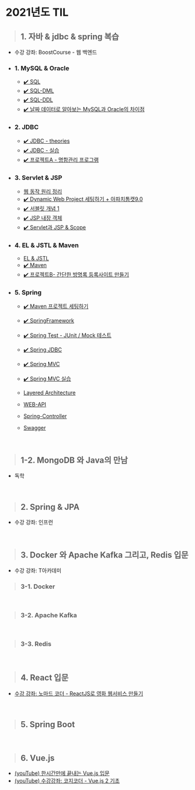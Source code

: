 # 2021년도 TIL

> ## 1. 자바 & jdbc & spring 복습

- 수강 강좌: BoostCourse - 웹 백엔드

- ### 1. MySQL & Oracle

  - [✔️ SQL](./BoostCourse/day01/sql01.md)
  - [✔️ SQL-DML](./BoostCourse/day01/sql02.md)
  - [✔️ SQL-DDL](./BoostCourse/day01/sql03.md)
  - [✔️ 날짜 데이터로 알아보는 MySQL과 Oracle의 차이점](./BoostCourse/day01/mysql_date.md)

- ### 2. JDBC

  - [✔️ JDBC - theories](./BoostCourse/day02/jdbc01.md)
  - [✔️ JDBC - 실습](./BoostCourse/day02/jdbc02.md)
  - [✔️ 프로젝트A - 명함관리 프로그램](./BoostCourse/day02/project_a.md)

- ### 3. Servlet & JSP

  - [웹 동작 원리 정리](./BoostCourse/day03/web.md)
  - [✔️ Dynamic Web Project 세팅하기 + 아파치톰캣9.0](./BoostCourse/day03/servlet01.md)
  - [✔️ 서블릿 개념 1](./BoostCourse/day03/servlet02.md)
  - [✔️ JSP 내장 객체](./BoostCourse/day03/servlet03.md)
  - [✔️ Servlet과 JSP & Scope](./BoostCourse/day03/jsp01.md)

- ### 4. EL & JSTL & Maven

  - [EL & JSTL](./BoostCourse/day03/el_jstl.md)
  - [✔️ Maven](./BoostCourse/day03/maven.md)
  - [✔️ 프로젝트B- 간단한 방명록 등록사이트 만들기](./BoostCourse/day03/projectB/projectB_readme.md)

- ### 5. Spring

  - [✔️ Maven 프로젝트 세팅하기](./BoostCourse/day04/mavenSetting.md)
  - [✔️ SpringFramework](./BoostCourse/day04/spring01.md)
  - [✔️ Spring Test - JUnit / Mock 테스트](./BoostCourse/day04/spring02.md)
  - [✔️ Spring JDBC](./BoostCourse/day04/spring03.md)

  - [✔️ Spring MVC](./BoostCourse/day04/02/spring_mvc.md)
  - [✔️ Spring MVC 실습](./BoostCourse/day04/02/spring_mvc2.md)
  - [Layered Architecture](./BoostCourse/day04/02/spring_la.md)
  - [WEB-API](./BoostCourse/day04/02/web_api.md)
  - [Spring-Controller](./BoostCourse/day04/02/controller.md)
  - [Swagger](./BoostCourse/day04/02/swagger.md)

<br>

> ## 1-2. MongoDB 와 Java의 만남

- 독학

<br>

> ## 2. Spring & JPA

- 수강 강좌: 인프런

<br>

> ## 3. Docker 와 Apache Kafka 그리고, Redis 입문

- 수강 강좌: T아카데미

> ### 3-1. Docker

<br>

> ### 3-2. Apache Kafka

<br>

> ### 3-3. Redis

<br>

> ## 4. React 입문

- [수강 강좌: 노마드 코더 - ReactJS로 영화 웹서비스 만들기](./ReactJS/README.MD)

<br>

> ## 5. Spring Boot

<br>

> ## 6. Vue.js

- [(youTube) 한시간만에 끝내는 Vue.js 입문](https://www.youtube.com/watch?v=sqH0u8wN4Rs)
- [(youTube) 수강강좌: 코지코더 - Vue.js 2 기초](https://www.youtube.com/playlist?list=PLB7CpjPWqHOtYP7P_0Ls9XNed0NLvmkAh)
